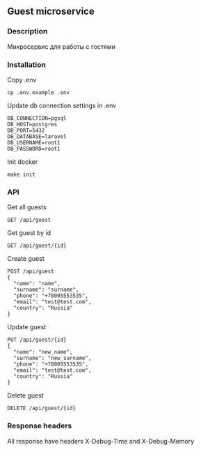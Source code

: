 ## Guest microservice

### Description
Микросервис для работы с гостями 

### Installation

Copy .env
```
cp .env.example .env
```
Update db connection settings in .env
```
DB_CONNECTION=pgsql
DB_HOST=postgres
DB_PORT=5432
DB_DATABASE=laravel
DB_USERNAME=root1
DB_PASSWORD=root1
```
Init docker
```
make init
```

### API

Get all guests

```
GET /api/guest
```

Get guest by id

```
GET /api/guest/{id}
```

Create guest

```
POST /api/guest
{
  "name": "name",
  "surname": "surname",
  "phone": "+78005553535",
  "email": "test@test.com",
  "country": "Russia"
}
```

Update guest
```
PUT /api/guest/{id}
{
  "name": "new_name",
  "surname": "new_surname",
  "phone": "+78005553535",
  "email": "test@test.com",
  "country": "Russia"
}
```

Delete guest
```
DELETE /api/guest/{id}
```

### Response headers

All response have headers X-Debug-Time and X-Debug-Memory
